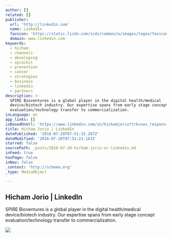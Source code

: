 ```yaml
---
author: []
related: []
publisher:
  url: 'http://linkedin.com'
  name: LinkedIn
  favicon: 'https://static.licdn.com/scds/common/u/images/logos/favicons/v1/favicon.ico'
  domain: www.linkedin.com
keywords:
  - hicham
  - channels
  - developing
  - sprockit
  - prevention
  - cancer
  - strategies
  - business
  - linkedin
  - partners
description: >-
  SPIRE Bioventures is a global player in the digital health/medical
  device/biotech industry. Our expertise spans from early stage concept
  evaluation/technology transfer to commercialization.
inLanguage: en
app_links: []
isBasedOnUrl: 'https://www.linkedin.com/in/hichamjorio?trk=nav_responsive_tab_profile'
title: Hicham Jorio | LinkedIn
datePublished: '2016-07-20T07:51:32.267Z'
dateModified: '2016-07-20T07:51:23.163Z'
starred: false
sourcePath: _posts/2016-07-20-hicham-jorio-or-linkedin.md
inFeed: true
hasPage: false
inNav: false
_context: 'http://schema.org'
_type: MediaObject

---
```

<article style=""><h1>Hicham Jorio | LinkedIn</h1><p>SPIRE Bioventures is a global player in the digital health/medical device/biotech industry. Our expertise spans from early stage concept evaluation/technology transfer to commercialization.</p><img src="https://media.licdn.com/mpr/mpr/shrinknp_200_200/AAEAAQAAAAAAAAIeAAAAJDg0MzI2Mjk2LTczOTgtNDllZC05NzdkLWFiNWRhYjcxZGRlMQ.jpg" /></article>